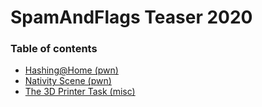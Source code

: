 # SpamAndFlags Teaser 2020

### Table of contents

* [Hashing@Home (pwn)](hashing_at_home)
* [Nativity Scene (pwn)](nativity_scene)
* [The 3D Printer Task (misc)](3d_printer)
